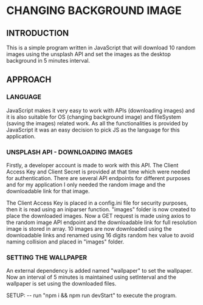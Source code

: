 # CHANGING BACKGROUND IMAGE

## INTRODUCTION
This is a simple program written in JavaScript that will download 10 random images using the unsplash API and set the images as the desktop background in 5 minutes interval.

## APPROACH

### LANGUAGE
JavaScript makes it very easy to work with APIs (downloading images) and it is also suitable for OS (changing background image) and fileSystem (saving the images) related work.
As all the functionalities is provided by JavaScript it was an easy decision to pick JS as the language for this application.

### UNSPLASH API - DOWNLOADING IMAGES
Firstly, a developer account is made to work with this API. The Client Access Key and Client Secret is provided at that time which were needed for authentication.
There are several API endpoints for different purposes and for my application I only needed the random image and the downloadable link for that image.

The Client Access Key is placed in a config.ini file for security purposes, then it is read using an iniparser function. "images" folder is now created to place the downloaded images.
Now a GET request is made using axios to the random image API endpoint and the downloadable link for full resolution image is stored in array.
10 images are now downloaded using the downloadable links and renamed using 16 digits random hex value to avoid naming collision and placed in "images" folder. 

### SETTING THE WALLPAPER
An external dependency is added named "wallpaper" to set the wallpaper. Now an interval of 5 minutes is maintained using setInterval and the wallpaper is set using the downloaded files.

SETUP:
-- run "npm i && npm run devStart" to execute the program.
